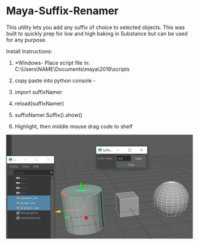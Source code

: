 # Maya-Suffix-Renamer
This utility lets you add any suffix of choice to selected objects. This was built to quickly prep for low and high baking in Substance but can be used for any purpose.

Install Instructions:
1. *Windows- Place script file in: C:\Users\NAME\Documents\maya\2019\scripts

2. copy paste into python console -
  1. import suffixNamer
  2. reload(suffixNamer)
  3. suffixNamer.Suffix().show()

3. Highlight, then middle mouse drag code to shelf


![](pics/Suffix.JPG)
